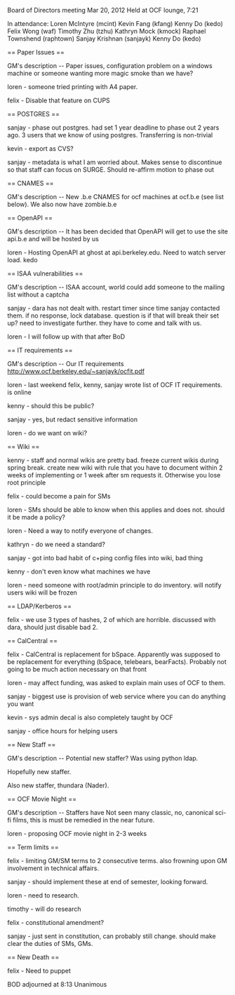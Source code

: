 Board of Directors meeting Mar 20, 2012
Held at OCF lounge, 7:21

In attendance:
Loren McIntyre (mcint)
Kevin Fang (kfang)
Kenny Do (kedo)
Felix Wong (waf)
Timothy Zhu (tzhu)
Kathryn Mock (kmock)
Raphael Townshend (raphtown)
Sanjay Krishnan (sanjayk)
Kenny Do (kedo)

== Paper Issues ==

GM's description -- Paper issues, configuration problem on a windows machine or someone wanting more magic smoke than we have?

loren - someone tried printing with A4 paper.

felix - Disable that feature on CUPS

== POSTGRES ==

sanjay - phase out postgres.  had set 1 year deadline to phase out 2 years ago.  3 users that we know of using postgres.  Transferring is non-trivial

kevin - export as CVS?

sanjay - metadata is what I am worried about.  Makes sense to discontinue so that staff can focus on SURGE.  Should re-affirm motion to phase out

== CNAMES == 

GM's description -- New .b.e CNAMES for ocf machines at ocf.b.e (see list below). We also now have zombie.b.e

== OpenAPI ==

GM's description -- It has been decided that OpenAPI will get to use the site api.b.e and will be hosted by us

loren - Hosting OpenAPI at ghost at api.berkeley.edu.  Need to watch server load.  kedo

== ISAA vulnerabilities ==

GM's description -- ISAA account, world could add someone to the mailing list without a captcha

sanjay - dara has not dealt with.  restart timer since time sanjay contacted them.  if no response, lock database.  question is if that will break their set up?  need to investigate further.  they have to come and talk with us.

loren - I will follow up with that after BoD

== IT requirements ==

GM's description -- Our IT requirements http://www.ocf.berkeley.edu/~sanjayk/ocfit.pdf

loren - last weekend felix, kenny, sanjay wrote list of OCF IT requirements.  is online

kenny - should this be public?

sanjay - yes, but redact sensitive information

loren - do we want on wiki?

== Wiki ==

kenny - staff and normal wikis are pretty bad.  freeze current wikis during spring break.  create new wiki with rule that you have to document within 2 weeks of implementing or 1 week after sm requests it.  Otherwise you lose root principle

felix - could become a pain for SMs

loren - SMs should be able to know when this applies and does not.  should it be made a policy?

loren - Need a way to notify everyone of changes.

kathryn - do we need a standard?

sanjay - got into bad habit of c+ping config files into wiki, bad thing

kenny - don't even know what machines we have

loren - need someone with root/admin principle to do inventory.  will notify users wiki will be frozen

== LDAP/Kerberos ==

felix - we use 3 types of hashes, 2 of which are horrible.  discussed with dara, should just disable bad 2.

== CalCentral ==

felix - CalCentral is replacement for bSpace.  Apparently was supposed to be replacement for everything (bSpace, telebears, bearFacts).  Probably not going to be much action necessary on that front

loren - may affect funding, was asked to explain main uses of OCF to them.

sanjay - biggest use is provision of web service where you can do anything you want

kevin - sys admin decal is also completely taught by OCF

sanjay - office hours for helping users

== New Staff ==

GM's description -- Potential new staffer?  Was using python ldap.

Hopefully new staffer.

Also new staffer, thundara (Nader).

== OCF Movie Night ==

GM's description -- Staffers have Not seen many classic, no, canonical sci-fi films, this is must be remedied in the near future.

loren - proposing OCF movie night in 2-3 weeks

== Term limits ==

felix - limiting GM/SM terms to 2 consecutive terms.  also frowning upon GM involvement in technical affairs.

sanjay - should implement these at end of semester, looking forward.

loren - need to research.

timothy - will do research

felix - constitutional amendment?

sanjay - just sent in constitution, can probably still change.  should make clear the duties of SMs, GMs.

== New Death ==

felix - Need to puppet

BOD adjourned at 8:13
Unanimous
